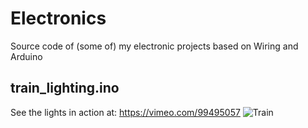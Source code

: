 # Electronics
Source code of (some of) my electronic projects based on Wiring and Arduino

## train_lighting.ino
See the lights in action at: https://vimeo.com/99495057
![Train][1]


[1]: https://i.vimeocdn.com/video/480687278.jpg?mw=960&mh=480
